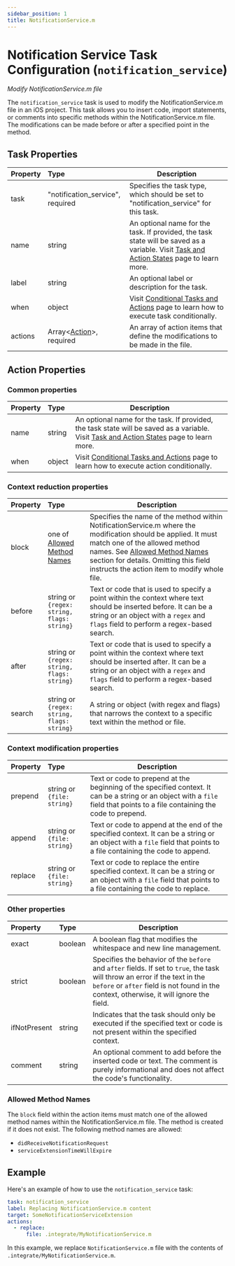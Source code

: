 ```yaml
---
sidebar_position: 1
title: NotificationService.m
---
```

# Notification Service Task Configuration (`notification_service`)
_Modify NotificationService.m file_

The `notification_service` task is used to modify the NotificationService.m file in an iOS project. This task allows you to insert code, import statements, or comments into specific methods within the NotificationService.m file. The modifications can be made before or after a specified point in the method.

## Task Properties

| Property | Type                                            | Description                                                                                                                                              |
|:---------|:------------------------------------------------|----------------------------------------------------------------------------------------------------------------------------------------------------------|
| task     | "notification_service", required                | Specifies the task type, which should be set to "notification_service" for this task.                                                                    |
| name     | string                                          | An optional name for the task. If provided, the task state will be saved as a variable. Visit [Task and Action States](../../states) page to learn more. |
| label    | string                                          | An optional label or description for the task.                                                                                                           |
| when     | object                                          | Visit [Conditional Tasks and Actions](../../when) page to learn how to execute task conditionally.                                                       |
| actions  | Array\<[Action](#action-properties)\>, required | An array of action items that define the modifications to be made in the file.                                                                           |

## Action Properties

### Common properties

| Property   | Type                                       | Description                                                                                                                                              |
|:-----------|:-------------------------------------------|----------------------------------------------------------------------------------------------------------------------------------------------------------|
| name       | string                                     | An optional name for the task. If provided, the task state will be saved as a variable. Visit [Task and Action States](../../states) page to learn more. |
| when       | object                                     | Visit [Conditional Tasks and Actions](../../when)  page to learn how to execute action conditionally.                                                    |

### Context reduction properties

| Property | Type                                                 | Description                                                                                                                                                                                                                                                                                       |
|:---------|:-----------------------------------------------------|---------------------------------------------------------------------------------------------------------------------------------------------------------------------------------------------------------------------------------------------------------------------------------------------------|
| block    | one of [Allowed Method Names](#allowed-method-names) | Specifies the name of the method within NotificationService.m where the modification should be applied. It must match one of the allowed method names. See [Allowed Method Names](#allowed-method-names) section for details. Omitting this field instructs the action item to modify whole file. |
| before   | string or `{regex: string, flags: string}`           | Text or code that is used to specify a point within the context where text should be inserted before. It can be a string or an object with a `regex` and `flags` field to perform a regex-based search.                                                                                           |
| after    | string or `{regex: string, flags: string}`           | Text or code that is used to specify a point within the context where text should be inserted after. It can be a string or an object with a `regex` and `flags` field to perform a regex-based search.                                                                                            |
| search   | string or `{regex: string, flags: string}`           | A string or object (with regex and flags) that narrows the context to a specific text within the method or file.                                                                                                                                                                                  |

### Context modification properties

| Property  | Type                       | Description                                                                                                                                                                  |
|:----------|:---------------------------|------------------------------------------------------------------------------------------------------------------------------------------------------------------------------|
| prepend   | string or `{file: string}` | Text or code to prepend at the beginning of the specified context. It can be a string or an object with a `file` field that points to a file containing the code to prepend. |
| append    | string or `{file: string}` | Text or code to append at the end of the specified context. It can be a string or an object with a `file` field that points to a file containing the code to append.         |
| replace   | string or `{file: string}` | Text or code to replace the entire specified context. It can be a string or an object with a `file` field that points to a file containing the code to replace.              |

### Other properties

| Property       | Type    | Description                                                                                                                                                                                                                                   |
|:---------------|:--------|-----------------------------------------------------------------------------------------------------------------------------------------------------------------------------------------------------------------------------------------------|
| exact          | boolean | A boolean flag that modifies the whitespace and new line management.                                                                                                                                                                          |
| strict         | boolean | Specifies the behavior of the `before` and `after` fields. If set to `true`, the task will throw an error if the text in the `before` or `after` field is not found in the context, otherwise, it will ignore the field.                      |
| ifNotPresent   | string  | Indicates that the task should only be executed if the specified text or code is not present within the specified context.                                                                                                                    |
| comment        | string  | An optional comment to add before the inserted code or text. The comment is purely informational and does not affect the code's functionality.                                                                                                |

### Allowed Method Names

The `block` field within the action items must match one of the allowed method names within the NotificationService.m file. The method is created if it does not exist. The following method names are allowed:

-   `didReceiveNotificationRequest`
-   `serviceExtensionTimeWillExpire`

## Example

Here's an example of how to use the `notification_service` task:

```yaml
task: notification_service
label: Replacing NotificationService.m content
target: SomeNotificationServiceExtension
actions:
  - replace:
      file: .integrate/MyNotificationService.m
```

In this example, we replace `NotificationService.m` file with the contents of `.integrate/MyNotificationService.m`.
